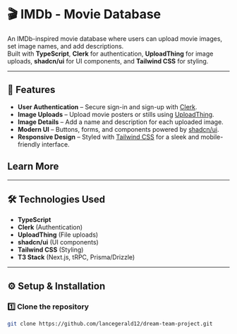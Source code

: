 # 🎬 IMDb - Movie Database

An IMDb-inspired movie database where users can upload movie images, set image names, and add descriptions.  
Built with **TypeScript**, **Clerk** for authentication, **UploadThing** for image uploads, **shadcn/ui** for UI components, and **Tailwind CSS** for styling.

---

## 🚀 Features

- **User Authentication** – Secure sign-in and sign-up with [Clerk](https://clerk.com/).
- **Image Uploads** – Upload movie posters or stills using [UploadThing](https://uploadthing.com/).
- **Image Details** – Add a name and description for each uploaded image.
- **Modern UI** – Buttons, forms, and components powered by [shadcn/ui](https://ui.shadcn.com/).
- **Responsive Design** – Styled with [Tailwind CSS](https://tailwindcss.com/) for a sleek and mobile-friendly interface.

## Learn More

---

## 🛠 Technologies Used

- **TypeScript**
- **Clerk** (Authentication)
- **UploadThing** (File uploads)
- **shadcn/ui** (UI components)
- **Tailwind CSS** (Styling)
- **T3 Stack** (Next.js, tRPC, Prisma/Drizzle)

---

## ⚙️ Setup & Installation

### 1️⃣ Clone the repository

```bash
git clone https://github.com/lancegerald12/dream-team-project.git
```
